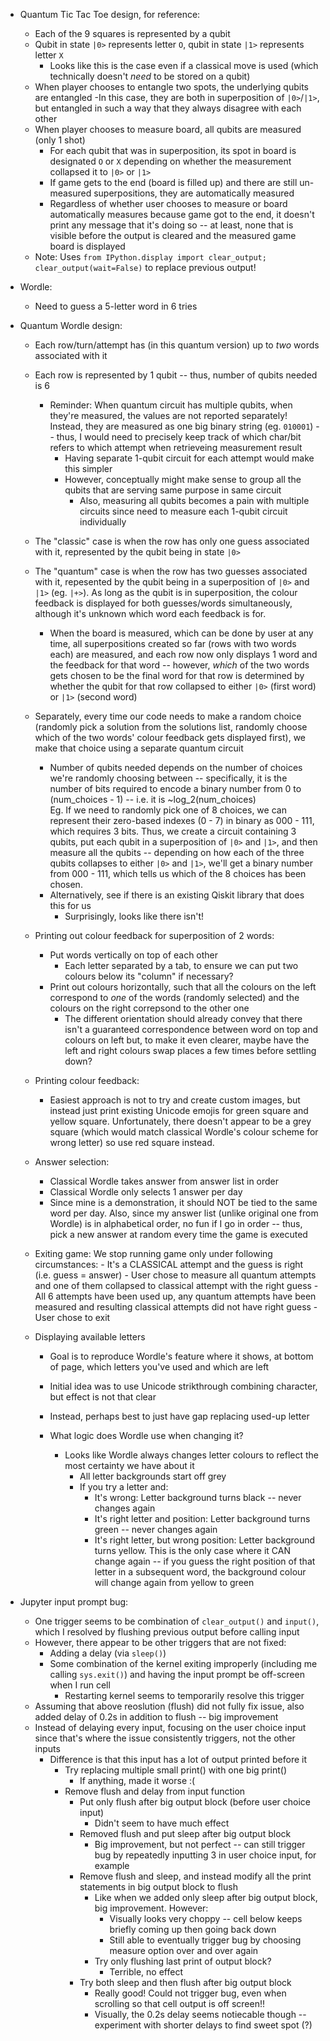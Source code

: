 - Quantum Tic Tac Toe design, for reference:
    - Each of the 9 squares is represented by a qubit
    - Qubit in state `|0>` represents letter `O`, qubit in state `|1>` represents letter `X`
        - Looks like this is the case even if a classical move is used (which technically doesn't *need* to be stored on a qubit)
    - When player chooses to entangle two spots, the underlying qubits are entangled
        -In this case, they are both in superposition of `|0>`/`|1>`, but entangled in such a way that they always disagree with each other
    - When player chooses to measure board, all qubits are measured (only 1 shot)
        - For each qubit that was in superposition, its spot in board is designated `O` or `X` depending on whether the measurement collapsed it to `|0>` or `|1>`
        - If game gets to the end (board is filled up) and there are still un-measured superpositions, they are automatically measured
        - Regardless of whether user chooses to measure or board automatically measures because game got to the end, it doesn't print any message that it's doing so -- at least, none that is visible before the output is cleared and the measured game board is displayed
    - Note: Uses `from IPython.display import clear_output; clear_output(wait=False)` to replace previous output!

- Wordle:
    - Need to guess a 5-letter word in 6 tries

- Quantum Wordle design:
    - Each row/turn/attempt has (in this quantum version) up to *two* words associated with it
    - Each row is represented by 1 qubit -- thus, number of qubits needed is 6
        - Reminder: When quantum circuit has multiple qubits, when they're measured, the values are not reported separately! Instead, they are measured as one big binary string (eg. `010001`) -- thus, I would need to precisely keep track of which char/bit refers to which attempt when retrieveing measurement result
            - Having separate 1-qubit circuit for each attempt would make this simpler
            - However, conceptually might make sense to group all the qubits that are serving same purpose in same circuit
                - Also, measuring all qubits becomes a pain with multiple circuits since need to measure each 1-qubit circuit individually
    - The "classic" case is when the row has only one guess associated with it, represented by the qubit being in state `|0>`
    - The "quantum" case is when the row has two guesses associated with it, repesented by the qubit being in a superposition of `|0>` and `|1>` (eg. `|+>`). As long as the qubit is in superposition, the colour feedback is displayed for both guesses/words simultaneously, although it's unknown which word each feedback is for.
        - When the board is measured, which can be done by user at any time, all superpositions created so far (rows with two words each) are measured, and each row now only displays 1 word and the feedback for that word -- however, *which* of the two words gets chosen to be the final word for that row is determined by whether the qubit for that row collapsed to either `|0>` (first word) or `|1>` (second word)

    - Separately, every time our code needs to make a random choice (randomly pick a solution from the solutions list, randomly choose which of the two words' colour feedback gets displayed first), we make that choice using a separate quantum circuit
        - Number of qubits needed depends on the number of choices we're randomly choosing between -- specifically, it is the number of bits required to encode a binary number from 0 to (num_choices - 1) -- i.e. it is ~log_2(num_choices)  
        Eg. If we need to randomly pick one of 8 choices, we can represent their zero-based indexes (0 - 7) in binary as 000 - 111, which requires 3 bits. Thus, we create a circuit containing 3 qubits, put each qubit in a superposition of `|0>` and `|1>`, and then measure all the qubits -- depending on how each of the three qubits collapses to either `|0>` and `|1>`, we'll get a binary number from 000 - 111, which tells us which of the 8 choices has been chosen.
        - Alternatively, see if there is an existing Qiskit library that does this for us
            - Surprisingly, looks like there isn't!
    
    - Printing out colour feedback for superposition of 2 words:
        - Put words vertically on top of each other
            - Each letter separated by a tab, to ensure we can put two colours below its "column" if necessary?
        - Print out colours horizontally, such that all the colours on the left correspond to *one* of the words (randomly selected) and the colours on the right correpsond to the other one
            - The different orientation should already convey that there isn't a guaranteed correspondence between word on top and colours on left but, to make it even clearer, maybe have the left and right colours swap places a few times before settling down?
    - Printing colour feedback:
        - Easiest approach is not to try and create custom images, but instead just print existing Unicode emojis for green square and yellow square. Unfortunately, there doesn't appear to be a grey square (which would match classical Wordle's colour scheme for wrong letter) so use red square instead.

    - Answer selection:
        - Classical Wordle takes answer from answer list in order
        - Classical Wordle only selects 1 answer per day
        - Since mine is a demonstration, it should NOT be tied to the same word per day. Also, since my answer list (unlike original one from Wordle) is in alphabetical order, no fun if I go in order -- thus, pick a new answer at random every time the game is executed

    - Exiting game:
        We stop running game only under following circumstances:
            - It's a CLASSICAL attempt and the guess is right (i.e. guess = answer)
            - User chose to measure all quantum attempts and one of them collapsed to classical attempt with the right guess
            - All 6 attempts have been used up, any quantum attempts have been measured and resulting classical attempts did not have right guess
            - User chose to exit
    
    - Displaying available letters
        - Goal is to reproduce Wordle's feature where it shows, at bottom of page, which letters you've used and which are left
        - Initial idea was to use Unicode strikthrough combining character, but effect is not that clear
        - Instead, perhaps best to just have gap replacing used-up letter
        
        - What logic does Wordle use when changing it?
            - Looks like Wordle always changes letter colours to reflect the most certainty we have about it
                - All letter backgrounds start off grey
                - If you try a letter and:
                    - It's wrong: Letter background turns black -- never changes again
                    - It's right letter and position: Letter background turns green -- never changes again
                    - It's right letter, but wrong position: Letter background turns yellow. This is the only case where it CAN change again -- if you guess the right position of that letter in a subsequent word, the background colour will change again from yellow to green

- Jupyter input prompt bug:
    - One trigger seems to be combination of `clear_output()` and `input()`, which I resolved by flushing previous output before calling input
    - However, there appear to be other triggers that are not fixed:
        - Adding a delay (via `sleep()`)
        - Some combination of the kernel exiting improperly (including me calling `sys.exit()`) and having the input prompt be off-screen when I run cell
            - Restarting kernel seems to temporarily resolve this trigger
    - Assuming that above reoslution (flush) did not fully fix issue, also added delay of 0.2s in addition to flush -- big improvement
    - Instead of delaying every input, focusing on the user choice input since that's where the issue consistently triggers, not the other inputs
        - Difference is that this input has a lot of output printed before it
            - Try replacing multiple small print() with one big print()
                - If anything, made it worse :(
            - Remove flush and delay from input function
                - Put only flush after big output block (before user choice input)
                    - Didn't seem to have much effect
                - Removed flush and put sleep after big output block
                    - Big improvement, but not perfect -- can still trigger bug by repeatedly inputting 3 in user choice input, for example
                - Remove flush and sleep, and instead modify all the print statements in big output block to flush
                    - Like when we added only sleep after big output block, big improvement. However:
                        - Visually looks very choppy -- cell below keeps briefly coming up then going back down
                        - Still able to eventually trigger bug by choosing measure option over and over again
                    - Try only flushing last print of output block?
                        - Terrible, no effect
                - Try both sleep and then flush after big output block
                    - Really good! Could not trigger bug, even when scrolling so that cell output is off screen!!
                    - Visually, the 0.2s delay seems notiecable though -- experiment with shorter delays to find sweet spot (?)
